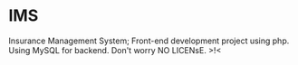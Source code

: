 # IMS
 Insurance Management System; 
 Front-end development project using php. Using MySQL for backend.
 Don't worry NO LICENsE. >!<
